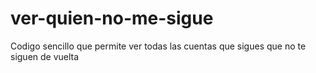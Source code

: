 # ver-quien-no-me-sigue
Codigo sencillo que permite ver todas las cuentas que sigues que no te siguen de vuelta
